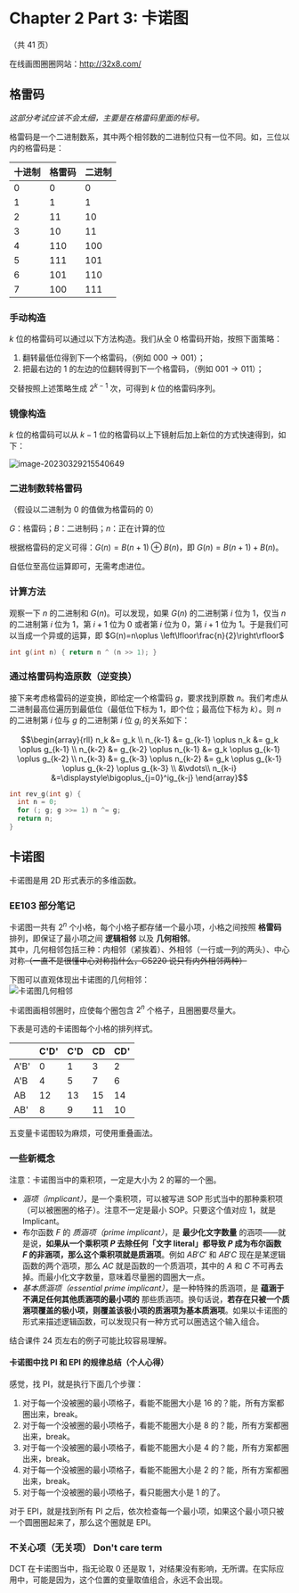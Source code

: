 # Chapter 2 Part 3: 卡诺图

（共 41 页）

在线画图圈圈网站：http://32x8.com/

## 格雷码

*这部分考试应该不会太细，主要是在格雷码里面的标号。*

格雷码是一个二进制数系，其中两个相邻数的二进制位只有一位不同。如，三位以内的格雷码是：

| 十进制 | 格雷码 | 二进制 |
|---|---|---|
| 0 | 0 | 0 |
| 1 | 1 | 1 |
| 2 | 11 | 10 |
| 3 | 10 | 11 |
| 4 | 110 | 100 |
| 5 | 111 | 101 |
| 6 | 101 | 110 |
| 7 | 100 | 111 |

### 手动构造

$k$ 位的格雷码可以通过以下方法构造。我们从全 $0$ 格雷码开始，按照下面策略：

1.  翻转最低位得到下一个格雷码，（例如 $000\to 001$）；
2.  把最右边的 $1$ 的左边的位翻转得到下一个格雷码，（例如 $001\to 011$）；

交替按照上述策略生成 $2^{k-1}$ 次，可得到 $k$ 位的格雷码序列。

### 镜像构造

$k$ 位的格雷码可以从 $k-1$ 位的格雷码以上下镜射后加上新位的方式快速得到，如下：

![image-20230329215540649](https://s2.loli.net/2023/03/29/eSN5YsREiDI4Qvo.png)

### 二进制数转格雷码

（假设以二进制为 0 的值做为格雷码的 0）

$G$：格雷码；$B$：二进制码；$n$：正在计算的位

根据格雷码的定义可得：$G(n) = B(n+1) \oplus B(n)$，即
$G(n) = B(n+1) + B(n)$。

自低位至高位运算即可，无需考虑进位。

### 计算方法

观察一下 $n$ 的二进制和 $G(n)$。可以发现，如果 $G(n)$ 的二进制第 $i$ 位为 $1$，仅当 $n$ 的二进制第 $i$ 位为 $1$，第 $i+1$ 位为 $0$ 或者第 $i$ 位为 $0$，第 $i+1$ 位为 $1$。于是我们可以当成一个异或的运算，即 $G(n)=n\oplus \left\lfloor\frac{n}{2}\right\rfloor$

```cpp
int g(int n) { return n ^ (n >> 1); }
```

### 通过格雷码构造原数（逆变换）

接下来考虑格雷码的逆变换，即给定一个格雷码 $g$，要求找到原数 $n$。我们考虑从二进制最高位遍历到最低位（最低位下标为 $1$，即个位；最高位下标为 $k$）。则 $n$ 的二进制第 $i$ 位与 $g$ 的二进制第 $i$ 位 $g_i$ 的关系如下：

$$\begin{array}{rll}
n_k &= g_k \\
n_{k-1} &= g_{k-1} \oplus n_k &= g_k \oplus g_{k-1} \\
n_{k-2} &= g_{k-2} \oplus n_{k-1} &= g_k \oplus g_{k-1} \oplus g_{k-2} \\
n_{k-3} &= g_{k-3} \oplus n_{k-2} &= g_k \oplus g_{k-1} \oplus g_{k-2} \oplus g_{k-3} \\
&\vdots\\
n_{k-i} &=\displaystyle\bigoplus_{j=0}^ig_{k-j}
\end{array}$$

```cpp
int rev_g(int g) {
  int n = 0;
  for (; g; g >>= 1) n ^= g;
  return n;
}
```

## 卡诺图

卡诺图是用 2D 形式表示的多维函数。

### EE103 部分笔记

卡诺图一共有 $2^n$ 个小格，每个小格子都存储一个最小项，小格之间按照 **格雷码** 排列，即保证了最小项之间 **逻辑相邻** 以及 **几何相邻**。<br/>
其中，几何相邻包括三种：内相邻（紧挨着）、外相邻（一行或一列的两头）、中心对称~~（一直不是很懂中心对称指什么，CS220 说只有内外相邻两种）~~

下图可以直观体现出卡诺图的几何相邻：<br/>
![卡诺图几何相邻](https://s2.loli.net/2022/12/06/Hwyuomq2lFCGjDU.png)

卡诺图画相邻圈时，应使每个圈包含 $2^n$ 个格子，且圈圈要尽量大。

下表是可选的卡诺图每个小格的排列样式。

|  | C'D' | C'D | CD | CD' |
|---|---|---|---|---|
| A'B' | 0 | 1 | 3 | 2 |
| A'B | 4 | 5 | 7 | 6 |
| AB | 12 | 13 | 15 | 14 |
| AB' | 8 | 9 | 11 | 10 |

五变量卡诺图较为麻烦，可使用重叠画法。

### 一些新概念

注意：卡诺图当中的乘积项，一定是大小为 2 的幂的一个圈。

*   *涵项（implicant）*，是一个乘积项，可以被写进 SOP 形式当中的那种乘积项（可以被圈圈的格子）。注意不一定是最小 SOP。只要这个值对应 1，就是 Implicant。
*   布尔函数 $F$ 的 *质涵项（prime implicant）*，是 **最少化文字数量** 的涵项——就是说，**如果从一个乘积项 $P$ 去除任何「文字 literal」都导致 $P$ 成为布尔函数 $F$ 的非涵项，那么这个乘积项就是质涵项**。例如 $AB'C'$ 和 $AB'C$ 现在是某逻辑函数的两个涵项，那么 $AC$ 就是函数的一个质涵项，其中的 $A$ 和 $C$ 不可再去掉。而最小化文字数量，意味着尽量圈的圆圈大一点。
*   *基本质涵项（essential prime implicant）*，是一种特殊的质涵项，是 **蕴涵于不满足任何其他质涵项的最小项的** 那些质涵项。换句话说，**若存在只被一个质涵项覆盖的极小项，则覆盖该极小项的质涵项为基本质涵项**。如果以卡诺图的形式来描述逻辑函数，可以发现只有一种方式可以圈选这个输入组合。

结合课件 24 页左右的例子可能比较容易理解。

#### 卡诺图中找 PI 和 EPI 的规律总结（个人心得）

感觉，找 PI，就是执行下面几个步骤：

1.  对于每一个没被圈的最小项格子，看能不能圈大小是 16 的？能，所有方案都圈出来，break。
2.  对于每一个没被圈的最小项格子，看能不能圈大小是 8 的？能，所有方案都圈出来，break。
3.  对于每一个没被圈的最小项格子，看能不能圈大小是 4 的？能，所有方案都圈出来，break。
4.  对于每一个没被圈的最小项格子，看能不能圈大小是 2 的？能，所有方案都圈出来，break。
5.  对于每一个没被圈的最小项格子，看只能圈大小是 1 的了。

对于 EPI，就是找到所有 PI 之后，依次检查每一个最小项，如果这个最小项只被一个圆圈圈起来了，那么这个圈就是 EPI。

### 不关心项（无关项） Don't care term

DCT 在卡诺图当中，指无论取 0 还是取 1，对结果没有影响，无所谓。在实际应用中，可能是因为，这个位置的变量取值组合，永远不会出现。
